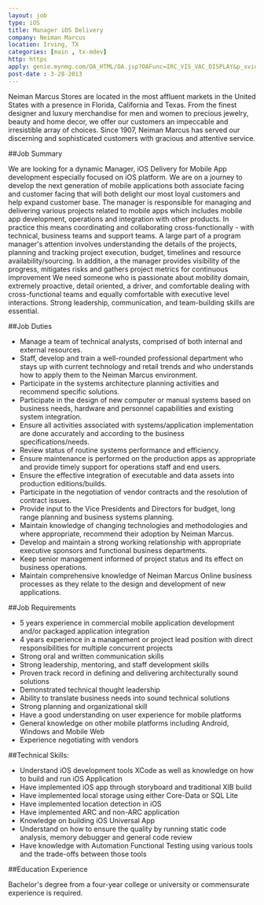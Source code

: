 ```yaml
---
layout: job
type: iOS
title: Manager iOS Delivery
company: Neiman Marcus
location: Irving, TX
categories: [main , tx-mdev]
http: https
apply: genie.mynmg.com/OA_HTML/OA.jsp?OAFunc=IRC_VIS_VAC_DISPLAY&p_svid=35966
post-date : 3-28-2013
---
```


Neiman Marcus Stores are located in the most affluent markets in the United States with a presence in Florida, California and Texas. From the finest designer and luxury merchandise for men and women to precious jewelry, beauty and home decor, we offer our customers an impeccable and irresistible array of choices. Since 1907, Neiman Marcus has served our discerning and sophisticated customers with gracious and attentive service.
		
##Job Summary		

We are looking for a dynamic Manager, iOS Delivery for Mobile App development especially focused on iOS platform. We are on a journey to develop the next generation of mobile applications both associate facing and customer facing that will both delight our most loyal customers and help expand customer base. The manager is responsible for managing and delivering various projects related to mobile apps which includes mobile app development, operations and integration with other products. In practice this means coordinating and collaborating cross-functionally - with technical, business teams and support teams. A large part of a program manager's attention involves understanding the details of the projects, planning and tracking project execution, budget, timelines and resource availability/sourcing. In addition, a the manager provides visibility of the progress, mitigates risks and gathers project metrics for continuous improvement We need someone who is passionate about mobility domain, extremely proactive, detail oriented, a driver, and comfortable dealing with cross-functional teams and equally comfortable with executive level interactions. Strong leadership, communication, and team-building skills are essential.
		
##Job Duties		

* Manage a team of technical analysts, comprised of both internal and external resources.
* Staff, develop and train a well-rounded professional department who stays up with current technology and retail trends and who understands how to apply them to the Neiman Marcus environment.
* Participate in the systems architecture planning activities and recommend specific solutions.
* Participate in the design of new computer or manual systems based on business needs, hardware and personnel capabilities and existing system integration. 
* Ensure all activities associated with systems/application implementation are done accurately and according to the business specifications/needs.
* Review status of routine systems performance and efficiency. 
* Ensure maintenance is performed on the production apps as appropriate and provide timely support for operations staff and end users.
* Ensure the effective integration of executable and data assets into production editions/builds.
* Participate in the negotiation of vendor contracts and the resolution of contract issues.
* Provide input to the Vice Presidents and Directors for budget, long range planning and business systems planning.
* Maintain knowledge of changing technologies and methodologies and where appropriate, recommend their adoption by Neiman Marcus.
* Develop and maintain a strong working relationship with appropriate executive sponsors and functional business departments.
* Keep senior management informed of project status and its effect on business operations.
* Maintain comprehensive knowledge of Neiman Marcus Online business processes as they relate to the design and development of new applications.

##Job Requirements		

* 5 years experience in commercial mobile application development and/or packaged application integration
* 4 years experience in a management or project lead position with direct responsibilities for multiple concurrent projects
* Strong oral and written communication skills
* Strong leadership, mentoring, and staff development skills
* Proven track record in defining and delivering architecturally sound solutions
* Demonstrated technical thought leadership
* Ability to translate business needs into sound technical solutions
* Strong planning and organizational skill
* Have a good understanding on user experience for mobile platforms
* General knowledge on other mobile platforms including Android, Windows and Mobile Web
* Experience negotiating with vendors

##Technical Skills:

* Understand iOS development tools XCode as well as knowledge on how to build and run iOS Application
* Have implemented iOS app through storyboard and traditional XIB build
* Have implemented local storage using either Core-Data or SQL Lite
* Have implemented location detection in iOS
* Have implemented ARC and non-ARC application
* Knowledge on building iOS Universal App
* Understand on how to ensure the quality by running static code analysis, memory debugger and general code review
* Have knowledge with Automation Functional Testing using various tools and the trade-offs between those tools

##Education Experience

Bachelor's degree from a four-year college or university or commensurate experience is required.
